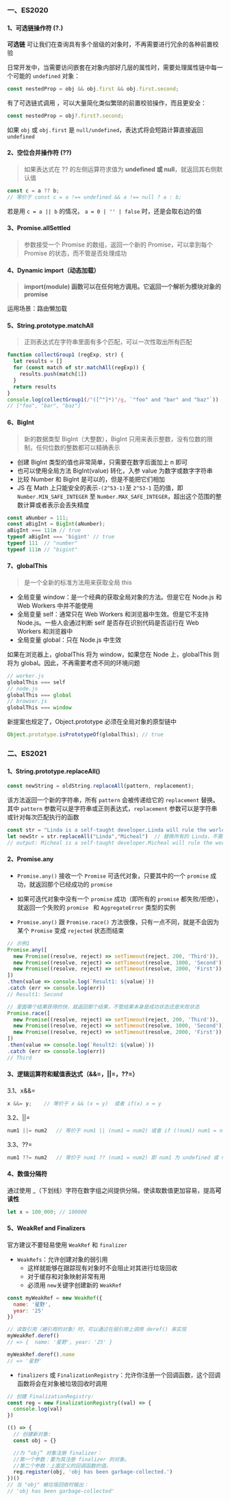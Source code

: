 ### 一、ES2020

#### 1、可选链操作符 (?.)

**可选链** 可让我们在查询具有多个层级的对象时，不再需要进行冗余的各种前置校验

日常开发中，当需要访问嵌套在对象内部好几层的属性时，需要处理属性链中每一个可能的 `undefined` 对象：

```js
const nestedProp = obj && obj.first && obj.first.second;
```

有了可选链式调用 ，可以大量简化类似繁琐的前置校验操作，而且更安全：

```js
const nestedProp = obj?.first?.second;
```

如果 `obj` 或 `obj.first` 是 `null/undefined`，表达式将会短路计算直接返回 `undefined`

#### 2、空位合并操作符 (??)

> 如果表达式在 ?? 的左侧运算符求值为 **undefined 或 null**，就返回其右侧默认值

```js
const c = a ?? b;
// 等价于 const c = a !== undefined && a !== null ? a : b;
```

若是用 `c = a || b` 的情况， `a = 0 | '' | false` 时，还是会取右边的值

#### 3、Promise.allSettled

> 参数接受一个 Promise 的数组，返回一个新的 Promise，可以拿到每个 Promise 的状态，而不管是否处理成功

#### 4、Dynamic import（动态加载）

> **import(module) 函数可以在任何地方调用。它返回一个解析为模块对象的 promise**

运用场景：路由懒加载

#### 5、String.prototype.matchAll

> 正则表达式在字符串里面有多个匹配，可以一次性取出所有匹配

```js
function collectGroup1 (regExp, str) {
  let results = []
  for (const match of str.matchAll(regExp)) {
    results.push(match[1])
  }
  return results
}
console.log(collectGroup1(/"([^"]*)"/g, `"foo" and "bar" and "baz"`))
// ["foo", "bar", "baz"]
```

#### 6、BigInt

> 新的数据类型 BigInt（大整数），BigInt 只用来表示整数，没有位数的限制，任何位数的整数都可以精确表示

- 创建 BigInt 类型的值也非常简单，只需要在数字后面加上 n 即可
- 也可以使用全局方法 BigInt(value) 转化，入参 value 为数字或数字字符串
- 比较 Number 和 BigInt 是可以的，但是不能把它们相加
- JS 在 Math 上只能安全的表示`-(2^53-1)`至 `2^53-1` 范的值，即`Number.MIN_SAFE_INTEGER` 至 `Number.MAX_SAFE_INTEGER`，超出这个范围的整数计算或者表示会丢失精度

```js
const aNumber = 111;
const aBigInt = BigInt(aNumber);
aBigInt === 111n // true
typeof aBigInt === 'bigint' // true
typeof 111  // "number"
typeof 111n // "bigint"
```

#### 7、globalThis

> 是一个全新的标准方法用来获取全局 this

- 全局变量 window：是一个经典的获取全局对象的方法。但是它在 Node.js 和 Web Workers 中并不能使用
- 全局变量 self：通常只在 Web Workers 和浏览器中生效。但是它不支持 Node.js。一些人会通过判断 self 是否存在识别代码是否运行在 Web Workers 和浏览器中
- 全局变量 global：只在 Node.js 中生效



如果在浏览器上，globalThis 将为 window，如果您在 Node 上，globalThis 则将为 global。因此，不再需要考虑不同的环境问题

```js
// worker.js
globalThis === self
// node.js
globalThis === global
// browser.js
globalThis === window
```

新提案也规定了，Object.prototype 必须在全局对象的原型链中

```js
Object.prototype.isPrototypeOf(globalThis); // true
```



### 二、ES2021

#### 1、String.prototype.replaceAll()

```js
const newString = oldString.replaceAll(pattern, replacement);
```

该方法返回一个新的字符串，所有 `pattern` 会被传递给它的 `replacement` 替换。 其中 `pattern` 参数可以是字符串或正则表达式，`replacement` 参数可以是字符串或针对每次匹配执行的函数

```js
const str = "Linda is a self-taught developer.Linda will rule the world";
let newStr = str.replaceAll("Linda","Micheal")	// 替换所有的 Linda，不需要正则
// output: Micheal is a self-taught developer.Micheal will rule the world
```

#### 2、Promise.any

- `Promise.any()` 接收一个 `Promise` 可迭代对象，只要其中的一个 `promise` 成功，就返回那个已经成功的 `promise`
- 如果可迭代对象中没有一个 `promise` 成功（即所有的 `promise` 都失败/拒绝），就返回一个失败的 `promise ` 和 `AggregateError` 类型的实例

- `Promise.any()` 跟 `Promise.race()` 方法很像，只有一点不同，就是不会因为某个 `Promise` 变成 `rejected` 状态而结束

```js
// 示例1
Promise.any([
  new Promise((resolve, reject) => setTimeout(reject, 200, 'Third')),
  new Promise((resolve, reject) => setTimeout(resolve, 1000, 'Second')),
  new Promise((resolve, reject) => setTimeout(resolve, 2000, 'First')),
])
.then(value => console.log(`Result1: ${value}`))
.catch (err => console.log(err))
// Result1: Second

// 里面哪个结果获得的快，就返回那个结果，不管结果本身是成功状态还是失败状态
Promise.race([
  new Promise((resolve, reject) => setTimeout(reject, 200, 'Third')),
  new Promise((resolve, reject) => setTimeout(resolve, 1000, 'Second')),
  new Promise((resolve, reject) => setTimeout(resolve, 2000, 'First')),
])
.then(value => console.log(`Result2: ${value}`))
.catch (err => console.log(err))
// Third
```

#### 3、逻辑运算符和赋值表达式（&&=，||=，??=）

3.1、x&&= 

```js
x &&= y;	// 等价于 x && (x = y)  或者 if(x) x = y
```

3.2、||=

```js
num1 ||= num2	// 等价于 num1 || (num1 = num2) 或者 if (!num1) num1 = num2
```

3.3、??=

```js
num1 ??= num2	// 等价于 num1 ?? (num1 = num2) 即 num1 为 undefined 或 null 时
```

#### 4、数值分隔符

通过使用 _（下划线）字符在数字组之间提供分隔，使读取数值更加容易，提高**可读性**

```js
let x = 100_000; // 100000
```

#### 5、WeakRef and Finalizers

官方建议不要轻易使用 `WeakRef` 和 `finalizer`

- `WeakRefs`：允许创建对象的弱引用
  - 这样就能够在跟踪现有对象时不会阻止对其进行垃圾回收
  - 对于缓存和对象映射非常有用
  - 必须用 `new`关键字创建新的 `WeakRef `

```js
const myWeakRef = new WeakRef({
  name: '星野',
  year: '25'
})

// 读取引用（被引用的对象）时，可以通过在弱引用上调用 deref() 来实现
myWeakRef.deref()
// => {  name: '星野', year: '25' }

myWeakRef.deref().name
// => '星野'
```

- `finalizers` 或 `FinalizationRegistry`：允许你注册一个回调函数，这个回调函数将会在对象被垃圾回收时调用

```js
// 创建 FinalizationRegistry:
const reg = new FinalizationRegistry((val) => {
  console.log(val)
})

(() => {
  // 创建新对象:
  const obj = {}

  //为 “obj” 对象注册 finalizer：
  //第一个参数：要为其注册 finalizer 的对象。
  //第二个参数：上面定义的回调函数的值。
  reg.register(obj, 'obj has been garbage-collected.')
})()
// 当 "obj" 被垃圾回收时输出：
// 'obj has been garbage-collected'
```

